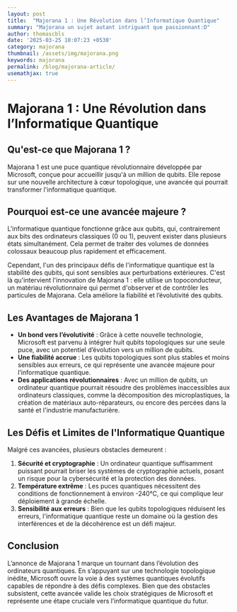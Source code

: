 ```yaml
---
layout: post
title:  "Majorana 1 : Une Révolution dans l’Informatique Quantique"
summary: "Majorana un sujet autant intriguant que passionnant:D"
author: thomascbls
date: '2025-03-25 10:07:23 +0530'
category: majorana
thumbnail: /assets/img/majorana.png
keywords: majorana
permalink: /blog/majorana-article/
usemathjax: true
---
```


# Majorana 1 : Une Révolution dans l’Informatique Quantique

## Qu'est-ce que Majorana 1 ?
Majorana 1 est une puce quantique révolutionnaire développée par Microsoft, conçue pour accueillir jusqu'à un million de qubits. Elle repose sur une nouvelle architecture à cœur topologique, une avancée qui pourrait transformer l'informatique quantique.

## Pourquoi est-ce une avancée majeure ?
L'informatique quantique fonctionne grâce aux qubits, qui, contrairement aux bits des ordinateurs classiques (0 ou 1), peuvent exister dans plusieurs états simultanément. Cela permet de traiter des volumes de données colossaux beaucoup plus rapidement et efficacement.

Cependant, l'un des principaux défis de l'informatique quantique est la stabilité des qubits, qui sont sensibles aux perturbations extérieures. C'est là qu'intervient l'innovation de Majorana 1 : elle utilise un topoconducteur, un matériau révolutionnaire qui permet d'observer et de contrôler les particules de Majorana. Cela améliore la fiabilité et l’évolutivité des qubits.

## Les Avantages de Majorana 1
- **Un bond vers l’évolutivité** : Grâce à cette nouvelle technologie, Microsoft est parvenu à intégrer huit qubits topologiques sur une seule puce, avec un potentiel d’évolution vers un million de qubits.
- **Une fiabilité accrue** : Les qubits topologiques sont plus stables et moins sensibles aux erreurs, ce qui représente une avancée majeure pour l’informatique quantique.
- **Des applications révolutionnaires** : Avec un million de qubits, un ordinateur quantique pourrait résoudre des problèmes inaccessibles aux ordinateurs classiques, comme la décomposition des microplastiques, la création de matériaux auto-réparateurs, ou encore des percées dans la santé et l'industrie manufacturière.

## Les Défis et Limites de l'Informatique Quantique
Malgré ces avancées, plusieurs obstacles demeurent :

1. **Sécurité et cryptographie** : Un ordinateur quantique suffisamment puissant pourrait briser les systèmes de cryptographie actuels, posant un risque pour la cybersécurité et la protection des données.
2. **Température extrême** : Les puces quantiques nécessitent des conditions de fonctionnement à environ -240°C, ce qui complique leur déploiement à grande échelle.
3. **Sensibilité aux erreurs** : Bien que les qubits topologiques réduisent les erreurs, l'informatique quantique reste un domaine où la gestion des interférences et de la décohérence est un défi majeur.

## Conclusion
L’annonce de Majorana 1 marque un tournant dans l’évolution des ordinateurs quantiques. En s’appuyant sur une technologie topologique inédite, Microsoft ouvre la voie à des systèmes quantiques évolutifs capables de répondre à des défis complexes. Bien que des obstacles subsistent, cette avancée valide les choix stratégiques de Microsoft et représente une étape cruciale vers l’informatique quantique du futur.
